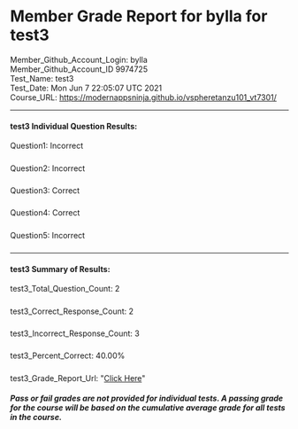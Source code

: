 # Member Grade Report for bylla for test3  
   
Member_Github_Account_Login: bylla  
Member_Github_Account_ID 9974725  
Test_Name: test3  
Test_Date: Mon Jun  7 22:05:07 UTC 2021  
Course_URL: https://modernappsninja.github.io/vspheretanzu101_vt7301/  
   
---  
#### test3 Individual Question Results:  
Question1: Incorrect  
#####  
Question2: Incorrect  
#####  
Question3: Correct  
#####  
Question4: Correct  
#####  
Question5: Incorrect  
#####  
---  
#### test3 Summary of Results:  
test3_Total_Question_Count: 2  
#####  
test3_Correct_Response_Count: 2  
#####  
test3_Incorrect_Response_Count: 3  
#####  
test3_Percent_Correct: 40.00%  
#####  
test3_Grade_Report_Url: "[Click Here](https://github.com/modernappsninjas/bylla/blob/main/static/userdata/courses/vspheretanzu101_vt7301/grade_report.pr816.test3.md)"
##### Pass or fail grades are not provided for individual tests. A passing grade for the course will be based on the cumulative average grade for all tests in the course.  
